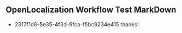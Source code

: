 ## OpenLocalization Workflow Test MarkDown
* 2317f1d8-5e35-4f3d-9fca-f5bc9234e415 
thanks!<!--HONumber=Feb16_HO4-->
